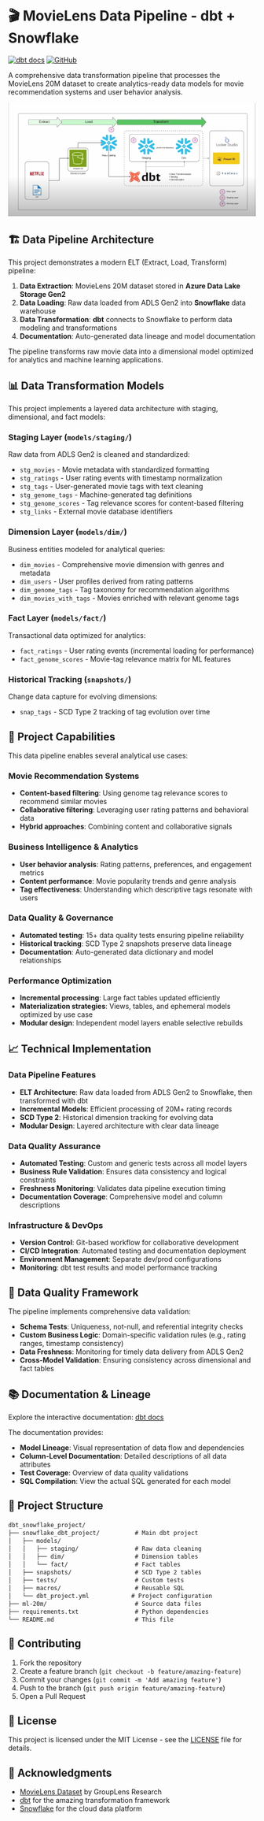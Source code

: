 # 🎬 MovieLens Data Pipeline - dbt + Snowflake

[![dbt docs](https://img.shields.io/badge/dbt-docs-orange.svg)](https://peter-opapa.github.io/dbt_snowflake_project/docs/)
[![GitHub](https://img.shields.io/github/license/Peter-Opapa/dbt_snowflake_project)](LICENSE)

A comprehensive data transformation pipeline that processes the MovieLens 20M dataset to create analytics-ready data models for movie recommendation systems and user behavior analysis.

![Project Architecture](https://github.com/Peter-Opapa/dbt_snowflake_project/blob/main/images/project_architecture.png)

## 🏗️ Data Pipeline Architecture

This project demonstrates a modern ELT (Extract, Load, Transform) pipeline:

1. **Data Extraction**: MovieLens 20M dataset stored in **Azure Data Lake Storage Gen2**
2. **Data Loading**: Raw data loaded from ADLS Gen2 into **Snowflake** data warehouse
3. **Data Transformation**: **dbt** connects to Snowflake to perform data modeling and transformations
4. **Documentation**: Auto-generated data lineage and model documentation

The pipeline transforms raw movie data into a dimensional model optimized for analytics and machine learning applications.

## 📊 Data Transformation Models

This project implements a layered data architecture with staging, dimensional, and fact models:

### Staging Layer (`models/staging/`)
Raw data from ADLS Gen2 is cleaned and standardized:
- `stg_movies` - Movie metadata with standardized formatting
- `stg_ratings` - User rating events with timestamp normalization
- `stg_tags` - User-generated movie tags with text cleaning
- `stg_genome_tags` - Machine-generated tag definitions
- `stg_genome_scores` - Tag relevance scores for content-based filtering
- `stg_links` - External movie database identifiers

### Dimension Layer (`models/dim/`)
Business entities modeled for analytical queries:
- `dim_movies` - Comprehensive movie dimension with genres and metadata
- `dim_users` - User profiles derived from rating patterns
- `dim_genome_tags` - Tag taxonomy for recommendation algorithms
- `dim_movies_with_tags` - Movies enriched with relevant genome tags

### Fact Layer (`models/fact/`)
Transactional data optimized for analytics:
- `fact_ratings` - User rating events (incremental loading for performance)
- `fact_genome_scores` - Movie-tag relevance matrix for ML features

### Historical Tracking (`snapshots/`)
Change data capture for evolving dimensions:
- `snap_tags` - SCD Type 2 tracking of tag evolution over time

## 🎯 Project Capabilities

This data pipeline enables several analytical use cases:

### Movie Recommendation Systems
- **Content-based filtering**: Using genome tag relevance scores to recommend similar movies
- **Collaborative filtering**: Leveraging user rating patterns and behavioral data
- **Hybrid approaches**: Combining content and collaborative signals

### Business Intelligence & Analytics
- **User behavior analysis**: Rating patterns, preferences, and engagement metrics
- **Content performance**: Movie popularity trends and genre analysis
- **Tag effectiveness**: Understanding which descriptive tags resonate with users

### Data Quality & Governance
- **Automated testing**: 15+ data quality tests ensuring pipeline reliability
- **Historical tracking**: SCD Type 2 snapshots preserve data lineage
- **Documentation**: Auto-generated data dictionary and model relationships

### Performance Optimization
- **Incremental processing**: Large fact tables updated efficiently
- **Materialization strategies**: Views, tables, and ephemeral models optimized by use case
- **Modular design**: Independent model layers enable selective rebuilds

## 📈 Technical Implementation

### Data Pipeline Features
- **ELT Architecture**: Raw data loaded from ADLS Gen2 to Snowflake, then transformed with dbt
- **Incremental Models**: Efficient processing of 20M+ rating records
- **SCD Type 2**: Historical dimension tracking for evolving data
- **Modular Design**: Layered architecture with clear data lineage

### Data Quality Assurance
- **Automated Testing**: Custom and generic tests across all model layers
- **Business Rule Validation**: Ensures data consistency and logical constraints
- **Freshness Monitoring**: Validates data pipeline execution timing
- **Documentation Coverage**: Comprehensive model and column descriptions

### Infrastructure & DevOps
- **Version Control**: Git-based workflow for collaborative development
- **CI/CD Integration**: Automated testing and documentation deployment
- **Environment Management**: Separate dev/prod configurations
- **Monitoring**: dbt test results and model performance tracking

## 🧪 Data Quality Framework

The pipeline implements comprehensive data validation:

- **Schema Tests**: Uniqueness, not-null, and referential integrity checks
- **Custom Business Logic**: Domain-specific validation rules (e.g., rating ranges, timestamp consistency)
- **Data Freshness**: Monitoring for timely data delivery from ADLS Gen2
- **Cross-Model Validation**: Ensuring consistency across dimensional and fact tables

## 📚 Documentation & Lineage

Explore the interactive documentation: [dbt docs](https://peter-opapa.github.io/dbt_snowflake_project/docs/)

The documentation provides:
- **Model Lineage**: Visual representation of data flow and dependencies
- **Column-Level Documentation**: Detailed descriptions of all data attributes
- **Test Coverage**: Overview of data quality validations
- **SQL Compilation**: View the actual SQL generated for each model

## 📁 Project Structure

```
dbt_snowflake_project/
├── snowflake_dbt_project/          # Main dbt project
│   ├── models/
│   │   ├── staging/                # Raw data cleaning
│   │   ├── dim/                    # Dimension tables
│   │   └── fact/                   # Fact tables
│   ├── snapshots/                  # SCD Type 2 tables
│   ├── tests/                      # Custom tests
│   ├── macros/                     # Reusable SQL
│   └── dbt_project.yml            # Project configuration
├── ml-20m/                         # Source data files
├── requirements.txt                # Python dependencies
└── README.md                       # This file
```

## 🤝 Contributing

1. Fork the repository
2. Create a feature branch (`git checkout -b feature/amazing-feature`)
3. Commit your changes (`git commit -m 'Add amazing feature'`)
4. Push to the branch (`git push origin feature/amazing-feature`)
5. Open a Pull Request

## 📄 License

This project is licensed under the MIT License - see the [LICENSE](LICENSE) file for details.

## 🙏 Acknowledgments

- [MovieLens Dataset](https://grouplens.org/datasets/movielens/) by GroupLens Research
- [dbt](https://www.getdbt.com/) for the amazing transformation framework
- [Snowflake](https://www.snowflake.com/) for the cloud data platform

